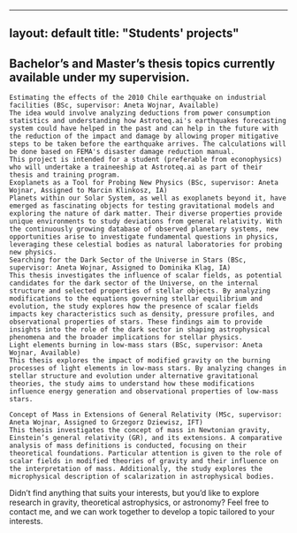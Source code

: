 
---
layout: default
title: "Students' projects"
---

<h2>Bachelor’s and Master’s thesis topics currently available under my supervision.</h2>
<p>
 
    Estimating the effects of the 2010 Chile earthquake on industrial facilities (BSc, supervisor: Aneta Wojnar, Available)
    The idea would involve analyzing deductions from power consumption statistics and understanding how Astroteq.ai's earthquakes forecasting system could have helped in the past and can help in the future with the reduction of the impact and damage by allowing proper mitigative steps to be taken before the earthquake arrives. The calculations will be done based on FEMA's disaster damage reduction manual.
    This project is intended for a student (preferable from econophysics) who will undertake a traineeship at Astroteq.ai as part of their thesis and training program.
    Exoplanets as a Tool for Probing New Physics (BSc, supervisor: Aneta Wojnar, Assigned to Marcin Klinkosz, IA)
    Planets within our Solar System, as well as exoplanets beyond it, have emerged as fascinating objects for testing gravitational models and exploring the nature of dark matter. Their diverse properties provide unique environments to study deviations from general relativity. With the continuously growing database of observed planetary systems, new opportunities arise to investigate fundamental questions in physics, leveraging these celestial bodies as natural laboratories for probing new physics.
    Searching for the Dark Sector of the Universe in Stars (BSc, supervisor: Aneta Wojnar, Assigned to Dominika Klag, IA)
    This thesis investigates the influence of scalar fields, as potential candidates for the dark sector of the Universe, on the internal structure and selected properties of stellar objects. By analyzing modifications to the equations governing stellar equilibrium and evolution, the study explores how the presence of scalar fields impacts key characteristics such as density, pressure profiles, and observational properties of stars. These findings aim to provide insights into the role of the dark sector in shaping astrophysical phenomena and the broader implications for stellar physics.
    Light elements burning in low-mass stars (BSc, supervisor: Aneta Wojnar, Available)
    This thesis explores the impact of modified gravity on the burning processes of light elements in low-mass stars. By analyzing changes in stellar structure and evolution under alternative gravitational theories, the study aims to understand how these modifications influence energy generation and observational properties of low-mass stars.

    Concept of Mass in Extensions of General Relativity (MSc, supervisor: Aneta Wojnar, Assigned to Grzegorz Dziewisz, IFT)
    This thesis investigates the concept of mass in Newtonian gravity, Einstein’s general relativity (GR), and its extensions. A comparative analysis of mass definitions is conducted, focusing on their theoretical foundations. Particular attention is given to the role of scalar fields in modified theories of gravity and their influence on the interpretation of mass. Additionally, the study explores the microphysical description of scalarization in astrophysical bodies.
</p>
 Didn’t find anything that suits your interests, but you’d like to explore research in gravity, theoretical astrophysics, or astronomy? Feel free to contact me, and we can work together to develop a topic tailored to your interests.
